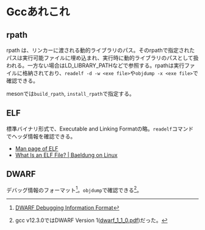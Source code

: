 # Gccあれこれ

## rpath

rpath は、リンカーに渡される動的ライブラリのパス。そのrpathで指定されたパスは実行可能ファイルに埋め込まれ、実行時に動的ライブラリのパスとして扱われる。一方ない場合はLD_LIBRARY_PATHなどで参照する。rpathは実行ファイルに格納されており、`readelf -d -w <exe file>`や`objdump -x <exe file>`で確認できる。

mesonでは`build_rpath`, `install_rpath`で指定する。

## ELF

標準バイナリ形式で、Executable and Linking Formatの略。`readelf`コマンドでヘッダ情報を確認できる。

- [Man page of ELF](https://linuxjm.osdn.jp/html/LDP_man-pages/man5/elf.5.html)
- [What Is an ELF File? | Baeldung on Linux](https://www.baeldung.com/linux/executable-and-linkable-format-file)

## DWARF

デバッグ情報のフォーマット[^1]。`objdump`で確認できる[^2]。

[^1]: [DWARF Debugging Information Format](https://dwarfstd.org/)
[^2]: gcc v12.3.0ではDWARF Version 1([dwarf\_1\_1\_0.pdf](https://dwarfstd.org/doc/dwarf_1_1_0.pdf))だった。